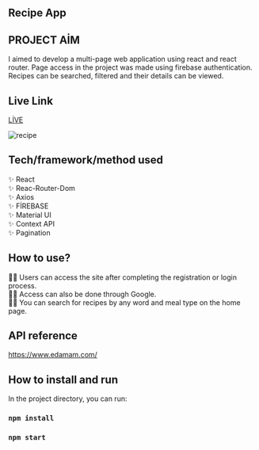## Recipe App
## PROJECT AİM
I aimed to develop a multi-page web application using react and react router. Page access in the project was made using firebase authentication.
Recipes can be searched, filtered and their details can be viewed.


##  Live Link
[LİVE](https://recipe-app-zlh.vercel.app/)


![recipe](./recipe.gif)


## Tech/framework/method used
✨ React <br>
✨ Reac-Router-Dom <br>
✨ Axios <br>
✨ FİREBASE <br>
✨ Material UI <br>
✨ Context API <br>
✨ Pagination <br>


## How to use?
👩‍🍳 Users can access the site after completing the registration or login process.<br>
👩‍🍳 Access can also be done through Google.<br>
👩‍🍳 You can search for recipes by any word and meal type on the home page.<br>

## API reference
https://www.edamam.com/

## How to install and run
In the project directory, you can run:

### `npm install`  
### `npm start`
